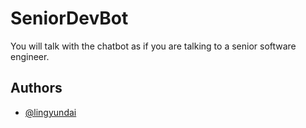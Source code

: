 
# SeniorDevBot

You will talk with the chatbot as if you are talking to a senior software engineer.


## Authors

- [@lingyundai](https://www.github.com/lingyundai)


